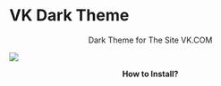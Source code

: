 # VK Dark Theme
<p align="center">Dark Theme for The Site VK.COM </p>
<img src="https://github.com/Danil-Podobin/VKDarkTheme/blob/master/Preview.png?raw=true">
<p align="center"><b>How to Install?</b></p>
